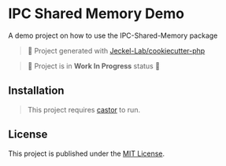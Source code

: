 # IPC Shared Memory Demo

A demo project on how to use the IPC-Shared-Memory package

<!--
[![Current version](https://img.shields.io/packagist/v/jeckel/ipc-shared-memory-demo.svg?logo=composer)](https://packagist.org/packages/jeckel/ipc-shared-memory-demo)
[![Packagist PHP Version Support](https://img.shields.io/packagist/php-v/jeckel/ipc-shared-memory-demo)](https://packagist.org/packages/jeckel/ipc-shared-memory-demo)
[![Monthly Downloads](https://img.shields.io/packagist/dm/jeckel/ipc-shared-memory-demo.svg)](https://packagist.org/packages/jeckel/ipc-shared-memory-demo/stats)
[![Total Downloads](https://img.shields.io/packagist/dt/jeckel/ipc-shared-memory-demo.svg)](https://packagist.org/packages/jeckel/ipc-shared-memory-demo/stats)
[![Tests](https://github.com/jeckel/ipc-shared-memory-demo/actions/workflows/tests.yml/badge.svg)](https://github.com/jeckel/ipc-shared-memory-demo/actions/workflows/tests.yml)
-->

> 🚀 Project generated with [Jeckel-Lab/cookiecutter-php](https://github.com/Jeckel-Lab/cookiecutter-php)

> 🚧 Project is in **Work In Progress** status 🚧

## Installation

> This project requires [castor](https://github.com/jolicode/castor) to run.

## License

This project is published under the [MIT License](LICENSE).
